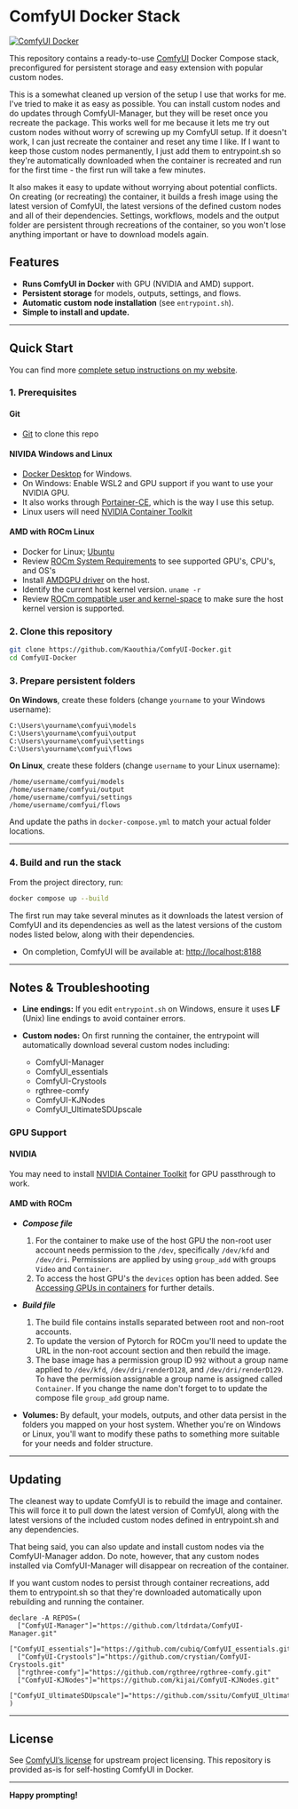 # ComfyUI Docker Stack

[![ComfyUI Docker](https://www.johnaldred.com/wp-content/uploads/2025/05/comfyui-docker.jpg)](https://www.johnaldred.com/running-comfyui-in-docker-on-windows-or-linux/)

This repository contains a ready-to-use [ComfyUI](https://github.com/comfyanonymous/ComfyUI) Docker Compose stack, preconfigured for persistent storage and easy extension with popular custom nodes.

This is a somewhat cleaned up version of the setup I use that works for me. I've tried to make it as easy as possible. You can install custom nodes and do updates through ComfyUI-Manager, but they will be reset once you recreate the package. This works well for me because it lets me try out custom nodes without worry of screwing up my ComfyUI setup. If it doesn't work, I can just recreate the container and reset any time I like. If I want to keep those custom nodes permanently, I just add them to entrypoint.sh so they're automatically downloaded when the container is recreated and run for the first time - the first run will take a few minutes.

It also makes it easy to update without worrying about potential conflicts. On creating (or recreating) the container, it builds a fresh image using the latest version of ComfyUI, the latest versions of the defined custom nodes and all of their dependencies. Settings, workflows, models and the output folder are persistent through recreations of the container, so you won't lose anything important or have to download models again.

## Features

- **Runs ComfyUI in Docker** with GPU (NVIDIA and AMD) support.
- **Persistent storage** for models, outputs, settings, and flows.
- **Automatic custom node installation** (see `entrypoint.sh`).
- **Simple to install and update.**

---

## Quick Start

You can find more [complete setup instructions on my website](https://www.johnaldred.com/running-comfyui-in-docker-on-windows-or-linux/).

### **1. Prerequisites**

  #### Git
  - [Git](https://git-scm.com) to clone this repo

  #### NIVIDA Windows and Linux
  - [Docker Desktop](https://www.docker.com/products/docker-desktop/) for Windows.
  - On Windows: Enable WSL2 and GPU support if you want to use your NVIDIA GPU.
  - It also works through [Portainer-CE](https://hub.docker.com/r/portainer/portainer-ce), which is the way I use this setup.
  - Linux users will need [NVIDIA Container Toolkit](https://docs.nvidia.com/datacenter/cloud-native/container-toolkit/latest/install-guide.html)

  #### AMD with ROCm Linux
  - Docker for Linux; [Ubuntu](https://docs.docker.com/engine/install/ubuntu/)
  - Review [ROCm System Requirements](https://rocm.docs.amd.com/projects/install-on-linux/en/latest/reference/system-requirements.html) to see supported GPU's, CPU's, and OS's
  - Install [AMDGPU driver](https://rocm.docs.amd.com/projects/install-on-linux/en/latest/install/quick-start.html#amdgpu-driver-in) on the host.
  - Identify the current host kernel version. `uname -r`
  - Review [ROCm compatible user and kernel-space](https://rocm.docs.amd.com/projects/install-on-linux/en/latest/reference/user-kernel-space-compat-matrix.html) to make sure the host kernel version is supported.

### **2. Clone this repository**

```sh
git clone https://github.com/Kaouthia/ComfyUI-Docker.git
cd ComfyUI-Docker
```

### **3. Prepare persistent folders**

**On Windows**, create these folders (change `yourname` to your Windows username):

```
C:\Users\yourname\comfyui\models
C:\Users\yourname\comfyui\output
C:\Users\yourname\comfyui\settings
C:\Users\yourname\comfyui\flows
```

**On Linux**, create these folders (change `username` to your Linux username):
```
/home/username/comfyui/models
/home/username/comfyui/output
/home/username/comfyui/settings
/home/username/comfyui/flows
```

And update the paths in `docker-compose.yml` to match your actual folder locations.

---

### **4. Build and run the stack**

From the project directory, run:

```sh
docker compose up --build
```

The first run may take several minutes as it downloads the latest version of ComfyUI and its dependencies as well as the latest versions of the custom nodes listed below, along with their dependencies.

* On completion, ComfyUI will be available at: [http://localhost:8188](http://localhost:8188)

---

## **Notes & Troubleshooting**

* **Line endings:**
  If you edit `entrypoint.sh` on Windows, ensure it uses **LF** (Unix) line endings to avoid container errors.

* **Custom nodes:**
  On first running the container, the entrypoint will automatically download several custom nodes including:

  - ComfyUI-Manager
  - ComfyUI_essentials
  - ComfyUI-Crystools
  - rgthree-comfy
  - ComfyUI-KJNodes
  - ComfyUI_UltimateSDUpscale


### GPU Support

#### NVIDIA

   You may need to install [NVIDIA Container Toolkit](https://docs.nvidia.com/datacenter/cloud-native/container-toolkit/install-guide.html) for GPU passthrough to work.

#### AMD with ROCm

  - ***Compose file***
    1. For the container to make use of the host GPU the non-root user account needs permission to the `/dev`, specifically `/dev/kfd` and `/dev/dri`. Permissions are applied by using `group_add` with groups `Video` and `Container`.
    2. To access the host GPU's the `devices` option has been added. See [Accessing GPUs in containers](https://rocm.docs.amd.com/projects/install-on-linux/en/latest/how-to/docker.html#accessing-gpus-in-containers) for further details.

  - ***Build file***
    1. The build file contains installs separated between root and non-root accounts.
    2. To update the version of Pytorch for ROCm you'll need to update the URL in the non-root account section and then rebuild the image. 
    3. The base image has a permission group ID `992` without a group name applied to `/dev/kfd`, `/dev/dri/renderD128`, and `/dev/dri/renderD129`. To have the permission assignable a group name is assigned called `Container`. If you change the name don't forget to to update the compose file `group_add` group name.


* **Volumes:**
  By default, your models, outputs, and other data persist in the folders you mapped on your host system. Whether you're on Windows or Linux, you'll want to modify these paths to something more suitable for your needs and folder structure.

---

## **Updating**

The cleanest way to update ComfyUI is to rebuild the image and container. This will force it to pull down the latest version of ComfyUI, along with the latest versions of the included custom nodes defined in entrypoint.sh and any dependencies.

That being said, you can also update and install custom nodes via the ComfyUI-Manager addon. Do note, however, that any custom nodes installed via ComfyUI-Manager will disappear on recreation of the container.

If you want custom nodes to persist through container recreations, add them to entrypoint.sh so that they're downloaded automatically upon rebuilding and running the container.

```
declare -A REPOS=(
  ["ComfyUI-Manager"]="https://github.com/ltdrdata/ComfyUI-Manager.git"
  ["ComfyUI_essentials"]="https://github.com/cubiq/ComfyUI_essentials.git"
  ["ComfyUI-Crystools"]="https://github.com/crystian/ComfyUI-Crystools.git"
  ["rgthree-comfy"]="https://github.com/rgthree/rgthree-comfy.git"
  ["ComfyUI-KJNodes"]="https://github.com/kijai/ComfyUI-KJNodes.git"
  ["ComfyUI_UltimateSDUpscale"]="https://github.com/ssitu/ComfyUI_UltimateSDUpscale.git"
)
```

---

## **License**

See [ComfyUI’s license](https://github.com/comfyanonymous/ComfyUI/blob/master/LICENSE) for upstream project licensing.
This repository is provided as-is for self-hosting ComfyUI in Docker.

---

**Happy prompting!**
